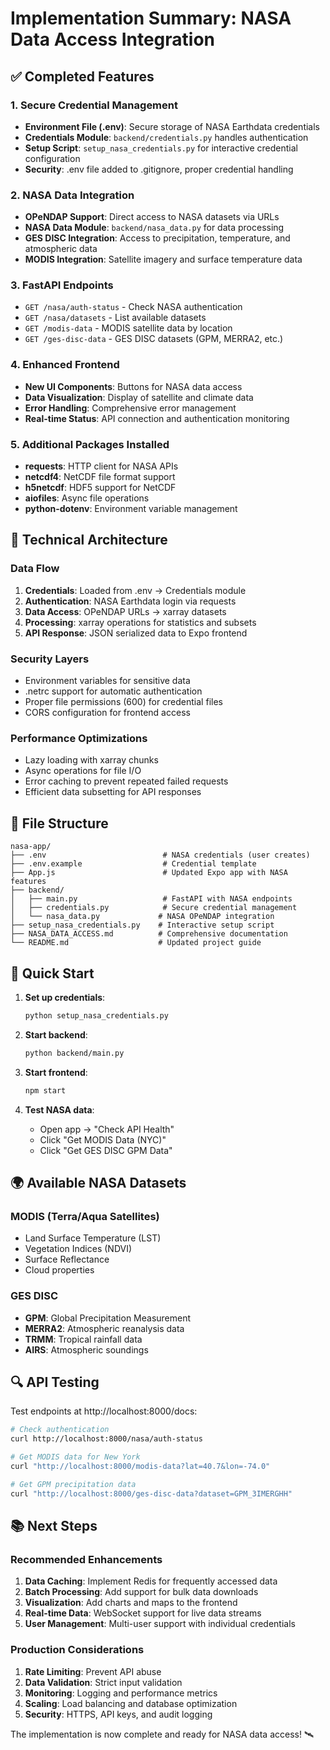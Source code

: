 # Implementation Summary: NASA Data Access Integration

## ✅ Completed Features

### 1. Secure Credential Management
- **Environment File (.env)**: Secure storage of NASA Earthdata credentials
- **Credentials Module**: `backend/credentials.py` handles authentication
- **Setup Script**: `setup_nasa_credentials.py` for interactive credential configuration
- **Security**: .env file added to .gitignore, proper credential handling

### 2. NASA Data Integration
- **OPeNDAP Support**: Direct access to NASA datasets via URLs
- **NASA Data Module**: `backend/nasa_data.py` for data processing
- **GES DISC Integration**: Access to precipitation, temperature, and atmospheric data
- **MODIS Integration**: Satellite imagery and surface temperature data

### 3. FastAPI Endpoints
- `GET /nasa/auth-status` - Check NASA authentication
- `GET /nasa/datasets` - List available datasets
- `GET /modis-data` - MODIS satellite data by location
- `GET /ges-disc-data` - GES DISC datasets (GPM, MERRA2, etc.)

### 4. Enhanced Frontend
- **New UI Components**: Buttons for NASA data access
- **Data Visualization**: Display of satellite and climate data
- **Error Handling**: Comprehensive error management
- **Real-time Status**: API connection and authentication monitoring

### 5. Additional Packages Installed
- **requests**: HTTP client for NASA APIs
- **netcdf4**: NetCDF file format support
- **h5netcdf**: HDF5 support for NetCDF
- **aiofiles**: Async file operations
- **python-dotenv**: Environment variable management

## 🔧 Technical Architecture

### Data Flow
1. **Credentials**: Loaded from .env → Credentials module
2. **Authentication**: NASA Earthdata login via requests
3. **Data Access**: OPeNDAP URLs → xarray datasets
4. **Processing**: xarray operations for statistics and subsets
5. **API Response**: JSON serialized data to Expo frontend

### Security Layers
- Environment variables for sensitive data
- .netrc support for automatic authentication
- Proper file permissions (600) for credential files
- CORS configuration for frontend access

### Performance Optimizations
- Lazy loading with xarray chunks
- Async operations for file I/O
- Error caching to prevent repeated failed requests
- Efficient data subsetting for API responses

## 📁 File Structure

```
nasa-app/
├── .env                          # NASA credentials (user creates)
├── .env.example                  # Credential template
├── App.js                        # Updated Expo app with NASA features
├── backend/
│   ├── main.py                   # FastAPI with NASA endpoints
│   ├── credentials.py            # Secure credential management
│   └── nasa_data.py             # NASA OPeNDAP integration
├── setup_nasa_credentials.py    # Interactive setup script
├── NASA_DATA_ACCESS.md          # Comprehensive documentation
└── README.md                    # Updated project guide
```

## 🚀 Quick Start

1. **Set up credentials**:
   ```bash
   python setup_nasa_credentials.py
   ```

2. **Start backend**:
   ```bash
   python backend/main.py
   ```

3. **Start frontend**:
   ```bash
   npm start
   ```

4. **Test NASA data**:
   - Open app → "Check API Health"
   - Click "Get MODIS Data (NYC)"
   - Click "Get GES DISC GPM Data"

## 🌍 Available NASA Datasets

### MODIS (Terra/Aqua Satellites)
- Land Surface Temperature (LST)
- Vegetation Indices (NDVI)
- Surface Reflectance
- Cloud properties

### GES DISC
- **GPM**: Global Precipitation Measurement
- **MERRA2**: Atmospheric reanalysis data
- **TRMM**: Tropical rainfall data
- **AIRS**: Atmospheric soundings

## 🔍 API Testing

Test endpoints at http://localhost:8000/docs:

```bash
# Check authentication
curl http://localhost:8000/nasa/auth-status

# Get MODIS data for New York
curl "http://localhost:8000/modis-data?lat=40.7&lon=-74.0"

# Get GPM precipitation data
curl "http://localhost:8000/ges-disc-data?dataset=GPM_3IMERGHH"
```

## 📚 Next Steps

### Recommended Enhancements
1. **Data Caching**: Implement Redis for frequently accessed data
2. **Batch Processing**: Add support for bulk data downloads
3. **Visualization**: Add charts and maps to the frontend
4. **Real-time Data**: WebSocket support for live data streams
5. **User Management**: Multi-user support with individual credentials

### Production Considerations
1. **Rate Limiting**: Prevent API abuse
2. **Data Validation**: Strict input validation
3. **Monitoring**: Logging and performance metrics
4. **Scaling**: Load balancing and database optimization
5. **Security**: HTTPS, API keys, and audit logging

The implementation is now complete and ready for NASA data access! 🛰️